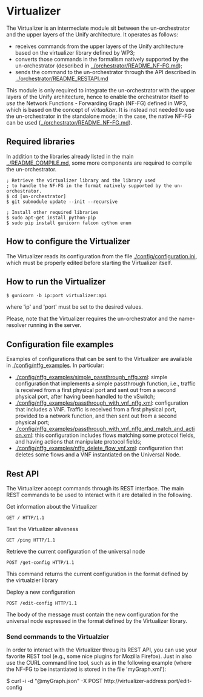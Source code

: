 # Virtualizer

The Virtualizer is an intermediate module sit between the un-orchestrator and the upper layers 
of the Unify architecture. It operates as follows:
  * receives commands from the upper layers of the Unify architecture based on the virtualizer 
    library defined by WP3;
  * converts those commands in the formalism natively supported by the un-orchestrator
    (described in [../orchestrator/README_NF-FG.md](../orchestrator/README_NF-FG.md));
  * sends the command to the un-orchestrator through the API described in [../orchestrator/README_RESTAPI.md](../orchestrator/README_RESTAPI.md)

This module is only required to integrate the un-orchestrator with the upper layers of the
Unify architecture, hence to enable the orchestrator itself to *use* the Network Functions - 
Forwarding Graph (NF-FG) defined in WP3, which is based on the concept of *virtualizer*.
It is instead not needed to use the un-orchestrator in the standalone mode; in the case, the native 
NF-FG can be used ([../orchestrator/README_NF-FG.md](../orchestrator/README_NF-FG.md)).


## Required libraries

In addition to the libraries already listed in the main [../README_COMPILE.md](../README_COMPILE.md),
some more components are required to compile the un-orchestrator.

	; Retrieve the virtualizer library and the library used 
	; to handle the NF-FG in the format natively supported by the un-orchestrator.
	$ cd [un-orchestrator]
	$ git submodule update --init --recursive

	; Install other required libraries 
	$ sudo apt-get install python-pip
	$ sudo pip install gunicorn falcon cython enum

## How to configure the Virtualizer

The Virtualizer reads its configuration from the file [./config/configuration.ini](config/configuration.ini), 
which must be properly edited before starting the Virtualizer itself.

## How to run the Virtualizer

	$ gunicorn -b ip:port virtualizer:api

where 'ip' and 'port' must be set to the desired values.

Please, note that the Virtualizer requires the un-orchestrator and the 
name-resolver running in the server.

## Configuration file examples

Examples of configurations that can be sent to the Virtualizer are available in [./config/nffg_examples](nffg_examples).
In particular:
  * [./config/nffg_examples/simple_passthrough_nffg.xml](./config/nffg_examples/simple_passthrough_nffg.xml): 
    simple configuration that implements a simple passthrough function, i.e., traffic is 
    received from a first physical port and sent out from a second physical port, 
    after having been handled to the vSwitch;
  * [./config/nffg_examples/passthrough_with_vnf_nffg.xml](./config/nffg_examples/passthrough_with_vnf_nffg.xml): 
    configuration that includes a VNF. Traffic is received from a first physical 
    port, provided to a network function, and then sent out from a second physical 
    port;
  * [./config/nffg_examples/passthrough_with_vnf_nffg_and_match_and_action.xml](./config/passthrough_with_vnf_nffg_and_match_and_action.xml): 
    this configuration includes flows matching some protocol fields, and having 
    actions that manipulate protocol fields;
  * [./config/nffg_examples/nffg_delete_flow_vnf.xml](./config/nffg_examples/nffg_delete_flow_vnf.xml): 
    configuration that deletes some flows and a VNF instantiated on the Universal 
    Node.

## Rest API

The Virtualizer accept commands through its REST interface. The main REST commands 
to be used to interact with it are detailed in the following.

Get information about the Virtualizer

    GET / HTTP/1.1
    
Test the Virtualizer aliveness

    GET /ping HTTP/1.1

Retrieve the current configuration of the universal node

    POST /get-config HTTP/1.1

This command returns the current configuration in the format defined by the virtualzier library

Deploy a new configuration 

    POST /edit-config HTTP/1.1

The body of the message must contain the new configuration for the universal node 
espressed in the format defined by the Virtualizer library.

### Send commands to the Virtualzier
    
In order to interact with the Virtualizer throug its REST API, you can use your favorite REST tool (e.g., some nice 
plugins for Mozilla Firefox). Just in also use the CURL command line tool, such as in the following example 
(where the NF-FG to be instantiated is stored in the file 'myGraph.xml'):

$ curl -i -d "@myGraph.json" -X POST  http://virtualizer-address:port/edit-config
